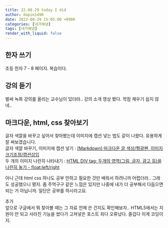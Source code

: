 ```yaml
---
title: 22.08.29 today I did
author: dapin1490
date: 2022-08-29 15:05:00 +0900
categories: [내가해냄]
tags: [내가해냄]
render_with_liquid: false
---
```


## 한자 쓰기
초등 한자 7 - 8 페이지. 복습이다.  
  
## 강의 듣기
벌써 녹화 강의를 올리는 교수님이 있더라.. 강의 소개 영상 봤다. 학점 채우기 쉽지 않네..  
  
## 마크다운, html, css 찾아보기
글자 색깔을 바꾸고 싶어서 찾아봤는데 이미지에 캡션 넣는 법도 같이 나왔다. 유용하게 잘 써보겠습니다.  
글자 색깔 바꾸기, 이미지에 캡션 넣기 : [[Markdown] 마크다운 글 색상/형광펜, 이미지 크기조정/캡션삽입](https://geniewishescometrue.tistory.com/entry/%EB%A7%88%ED%81%AC%EB%8B%A4%EC%9A%B4-%EA%B4%80%EB%A0%A8-%ED%8C%81-%EA%B8%80-%EC%83%89%EC%83%81-%ED%98%95%EA%B4%91%ED%8E%9C)  
두 개의 이미지 나란히 나타내기 : [HTML DIV tag: 두개의 영역(그림, 글자, 광고 등)을 나란히 놓기 - float:left/right](https://ojji.wayful.com/2013/12/HTML-set-Two-Parallel-DIVs-columns.html)  
  
아니 근데 html css 하나도 공부 안하고 필요한 것만 배워서 하려니까 어렵더라.. 그래도 성공했으니 됐지. 좀 주먹구구 같은 느낌은 있지만 나중에 내가 더 공부해서 다듬으면 되는 거 아닙니까. 일단은 공부를 하시라고요.  
  
추가  
앞으로 구글에서 뭐 찾아볼 때는 그 자료 언제 쓴 건지도 확인해보자.. HTML5에서는 지원이 안 되고 사라진 기능을 썼다가 고쳐넣은 포스트 죄다 오류났다. 즐겁다 이게 코딩이지.  
